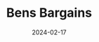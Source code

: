 ---
date: 2024-02-17
title: 'Bens Bargains'
description: 'Bens Bargains es un sitio estadounidense de ofertas en tiendas en línea'
image: '/images/content/projects/bensbargains.png'
link: 'https://bensbargains.com'
---
